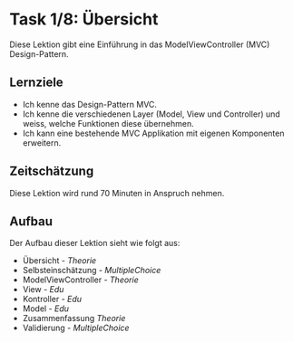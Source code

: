 # Task 1/8: Übersicht
Diese Lektion gibt eine Einführung in das ModelViewController (MVC) Design-Pattern.

## Lernziele
- Ich kenne das Design-Pattern MVC.
- Ich kenne die verschiedenen Layer (Model, View und Controller) und weiss, welche Funktionen diese übernehmen.
- Ich kann eine bestehende MVC Applikation mit eigenen Komponenten erweitern.

## Zeitschätzung
Diese Lektion wird rund 70 Minuten in Anspruch nehmen.

## Aufbau
Der Aufbau dieser Lektion sieht wie folgt aus:

- Übersicht - *Theorie*
- Selbsteinschätzung - *MultipleChoice*
- ModelViewController - *Theorie*
- View - *Edu*
- Kontroller - *Edu*
- Model - *Edu*
- Zusammenfassung *Theorie*
- Validierung - *MultipleChoice*